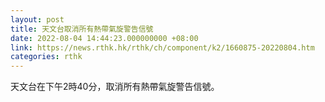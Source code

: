 ```yaml
---
layout: post
title: 天文台取消所有熱帶氣旋警告信號
date: 2022-08-04 14:44:23.000000000 +08:00
link: https://news.rthk.hk/rthk/ch/component/k2/1660875-20220804.htm
categories: rthk
---
```


天文台在下午2時40分，取消所有熱帶氣旋警告信號。
